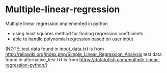 # Multiple-linear-regression
Multiple linear regression implemented in python

- using least squares method for finding regression coefficients
- able to handle polynomial regression based on user input

(NOTE: test data found in input_data.txt is from http://reliawiki.org/index.php/Simple_Linear_Regression_Analysis
       test data found in alternative_test.txt is from https://datatofish.com/multiple-linear-regression-python/)
